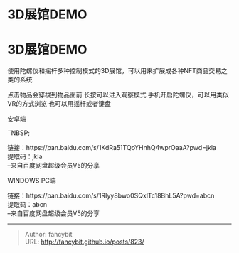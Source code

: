 # 3D展馆DEMO

<div class="header"><h1 class="single-title animate__animated animate__pulse animate__faster">3D展馆DEMO</h1></div>

<div class="content" id="content"><p>使用陀螺仪和摇杆多种控制模式的3D展馆，可以用来扩展成各种NFT商品交易之类的系统</p><p>点击物品会穿梭到物品面前 长按可以进入观察模式 手机开启陀螺仪，可以用类似VR的方式浏览 也可以用摇杆或者键盘</p><p>安卓端<!-- raw HTML omitted --></p><p><!-- raw HTML omitted -->¨NBSP;<!-- raw HTML omitted --></p><p>链接：https://pan.baidu.com/s/1KdRa51TQoYHnhQ4wprOaaA?pwd=jkla<br> 提取码：jkla<br> –来自百度网盘超级会员V5的分享</p><p>WINDOWS PC端</p><p>链接：https://pan.baidu.com/s/1RIyy8bwo0SQxlTc18BhL5A?pwd=abcn<br> 提取码：abcn<br> –来自百度网盘超级会员V5的分享</p></div>



---

> Author: fancybit  
> URL: http://fancybit.github.io/posts/823/  

